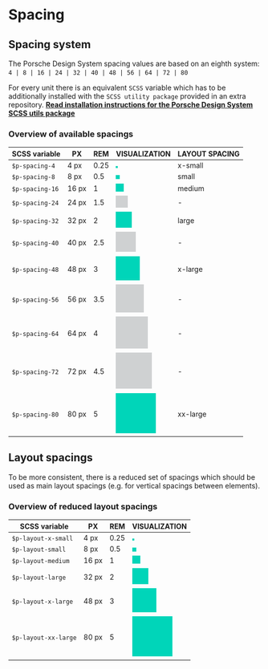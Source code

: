 # Spacing

## Spacing system
The Porsche Design System spacing values are based on an eighth system:  
`4 | 8 | 16 | 24 | 32 | 40 | 48 | 56 | 64 | 72 | 80`

For every unit there is an equivalent `SCSS` variable which has to be additionally installed with the `SCSS utility package` provided in an extra repository.
**[Read installation instructions for the Porsche Design System SCSS utils package](utilities/introduction)**


### Overview of available spacings

| SCSS variable 	| PX     	| REM 	|  VISUALIZATION     	                    | LAYOUT SPACING |
|-------------------|-----------|-------|-------------------------------------------| ---- |
| `$p-spacing-4`  	| 4 px  	| 0.25 	| ![spacing 4](./assets/spacing-4.png)      |   x-small |   
| `$p-spacing-8`  	| 8 px  	| 0.5  	| ![spacing 8](./assets/spacing-8.png)      |   small | 
| `$p-spacing-16` 	| 16 px 	| 1    	| ![spacing 16](./assets/spacing-16.png)    |    medium |
| `$p-spacing-24` 	| 24 px 	| 1.5  	| ![spacing 24](./assets/spacing-24.png)    |   - | 
| `$p-spacing-32` 	| 32 px 	| 2    	| ![spacing 32](./assets/spacing-32.png)    |   large | 
| `$p-spacing-40` 	| 40 px 	| 2.5  	| ![spacing 40](./assets/spacing-40.png)    |   - | 
| `$p-spacing-48` 	| 48 px 	| 3    	| ![spacing 48](./assets/spacing-48.png)    |   x-large | 
| `$p-spacing-56` 	| 56 px 	| 3.5  	| ![spacing 56](./assets/spacing-56.png)    |   - | 
| `$p-spacing-64` 	| 64 px 	| 4    	| ![spacing 64](./assets/spacing-64.png)    |   - | 
| `$p-spacing-72` 	| 72 px 	| 4.5  	| ![spacing 72](./assets/spacing-72.png)    |  - |  
| `$p-spacing-80` 	| 80 px 	| 5    	| ![spacing 80](./assets/spacing-80.png)    |   xx-large |




## Layout spacings

To be more consistent, there is a reduced set of spacings which should be used as main layout spacings (e.g. for vertical spacings between elements).  

### Overview of reduced layout spacings

| SCSS variable                | PX        | REM   | VISUALIZATION                            |
|------------------------------|-----------|-------|------------------------------------------|
| `$p-layout-x-small`          | 4 px      | 0.25  | ![spacing xs](./assets/spacing-4.png)    |     
| `$p-layout-small`            | 8 px      | 0.5   | ![spacing s](./assets/spacing-8.png)     |    
| `$p-layout-medium`           | 16 px     | 1     | ![spacing m](./assets/spacing-16.png)    |    
| `$p-layout-large`            | 32 px     | 2     | ![spacing l](./assets/spacing-32.png)    |    
| `$p-layout-x-large`          | 48 px     | 3     | ![spacing xl](./assets/spacing-48.png)   |    
| `$p-layout-xx-large`         | 80 px     | 5     | ![spacing xxl](./assets/spacing-80.png)  |    